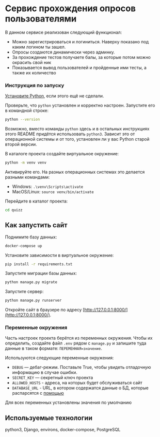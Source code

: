 # Сервис прохождения опросов пользователями

В данном сервисе реализован следующий функционал:

- Можно зарегистрироваться и логиниться. Наверху показано под каким логином ты зашел.
- Опросы создаются динамически через админку.
- За прохождение тестов получаете балы, за которые потом можно окрасить свой ник
- Показывается вывод пользователей и пройденные ими тесты, а также их количество


### Инструкция по запуску 

[Установите Python](https://www.python.org/), если этого ещё не сделали.

Проверьте, что `python` установлен и корректно настроен. Запустите его в командной строке:
```sh
python --version
```

Возможно, вместо команды `python` здесь и в остальных инструкциях этого README придётся использовать `python3`. Зависит это от операционной системы и от того, установлен ли у вас Python старой второй версии.

В каталоге проекта создайте виртуальное окружение:
```sh
python -m venv venv
```
Активируйте его. На разных операционных системах это делается разными командами:
- Windows: `.\venv\Scripts\activate`
- MacOS/Linux: `source venv/bin/activate`

Перейдите в каталог проекта:

```sh
cd quizz
```

## Как запустить сайт

Поднимите базу данных:

```sh
docker-compose up
```

Установите зависимости в виртуальное окружение:
```sh
pip install -r requirements.txt
```

Запустите миграции базы данных:

```sh
python manage.py migrate
```

Запустите сервер:

```sh
python manage.py runserver
```

Откройте сайт в браузере по адресу [http://127.0.0.1:8000/](http://127.0.0.1:8000/). 


### Переменные окружения

Часть настроек проекта берётся из переменных окружения. 
Чтобы их определить, создайте файл `.env` рядом с `manage.py` 
и запишите туда данные в таком формате: `ПЕРЕМЕННАЯ=значение`.

Используются следующие переменные окружения: 
- `DEBUG` — дебаг-режим. Поставьте True, чтобы увидеть отладочную информацию в случае ошибки.
- `SECRET_KEY` — секретный ключ проекта
- `ALLOWED_HOSTS` - адреса, на которых будет обслуживаться сайт
- `DATABASE_URL` - URL, в котором содержатся данные о БД, которые распарсятся с [помощью](https://github.com/jazzband/dj-database-url)

Для всех переменных установлены значения по умолчанию

## Используемые технологии
python3, Django, environs, docker-compose, PostgreSQL